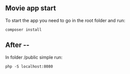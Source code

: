 ## Movie app start

To start the app you need to go in the root folder and run:

`composer install`


## After --

In folder /public simple run:

` php -S localhost:8080
`